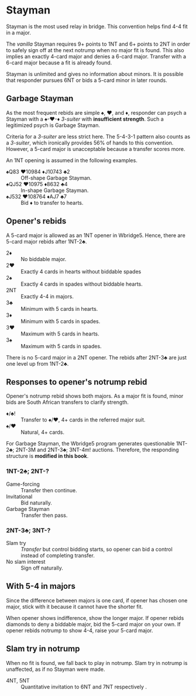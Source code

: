 Stayman
=======
Stayman is the most used relay in bridge.  This convention helps find 4-4 fit
in a major.

The *vanilla* Stayman requires 9+ points to 1NT and 6+ points to 2NT in order
to safely sign off at the next notrump when no major fit is found.  This also
implies an exactly 4-card major and denies a 6-card major.  Transfer with a
6-card major because a fit is already found.

Stayman is unlimited and gives no information about minors.  It is possible
that responder pursues 6NT or bids a 5-card minor in later rounds.

Garbage Stayman
---------------
As the most frequent rebids are simple ♠, ♥, and ♦, responder can psych a
Stayman with a ♠-♥-♦ *3-suiter* with **insufficient strength**.  Such a
legitimized psych is Garbage Stayman.

Criteria for a *3-suiter* are less strict here.  The 5-4-3-1 pattern also
counts as a *3-suiter*, which ironically provides 56% of hands to this
convention.  However, a 5-card major is unacceptable because a transfer scores
more.

An 1NT opening is assumed in the following examples.

<dl>
  <dt>♠Q83 ♥10984 ♦J10743 ♣2</dt>
  <dd>Off-shape Garbage Stayman.</dd>

  <dt>♠QJ52 ♥10975 ♦8632 ♣4</dt>
  <dd>In-shape Garbage Stayman.</dd>

  <dt>♠J532 ♥108764 ♦AJ7 ♣7</dt>
  <dd>Bid ♦ to transfer to hearts.</dd>
</dl>

Opener's rebids
--------------------
A 5-card major is allowed as an 1NT opener in Wbridge5.  Hence, there are
5-card major rebids after 1NT-2♣.

<dl>
  <dt>2♦</dt>
  <dd>No biddable major.</dd>

  <dt>2♥</dt>
  <dd>Exactly 4 cards in hearts without biddable spades</dd>

  <dt>2♠</dt>
  <dd>Exactly 4 cards in spades without biddable hearts.</dd>

  <dt>2NT</dt>
  <dd>Exactly 4-4 in majors.</dd>

  <dt>3♣</dt>
  <dd>Minimum with 5 cards in hearts.</dd>

  <dt>3♦</dt>
  <dd>Minimum with 5 cards in spades.</dd>

  <dt>3♥</dt>
  <dd>Maximum with 5 cards in hearts.</dd>

  <dt>3♠</dt>
  <dd>Maximum with 5 cards in spades.</dd>
</dl>

There is no 5-card major in a 2NT opener.  The rebids after 2NT-3♣ are just one
level up from 1NT-2♣.

Responses to opener's notrump rebid
-----------------------------------
Opener's notrump rebid shows both majors.  As a major fit is found, minor bids
are South African transfers to clarify strength.

<dl>
  <dt>♦/♣!</dt>
  <dd>Transfer to ♠/♥, 4+ cards in the referred major suit.</dd>

  <dt>♠/♥</dt>
  <dd>Natural, 4+ cards.</dd>
</dl>

For Garbage Stayman, the Wbridge5 program generates questionable 1NT-2♣; 2NT-3M
and 2NT-3♣; 3NT-4m! auctions.  Therefore, the responding structure is
**modified in this book**.

### 1NT-2♣; 2NT-? ###
<dl>
  <dt>Game-forcing</dt>
  <dd>Transfer then continue.</dd>

  <dt>Invitational</dt>
  <dd>Bid naturally.</dd>

  <dt>Garbage Stayman</dt>
  <dd>Transfer then pass.</dd>
</dl>

### 2NT-3♣; 3NT-? ###
<dl>
  <dt>Slam try</dt>
  <dd><em>Transfer</em> but control bidding starts, so opener can bid a control instead of completing transfer.</dd>

  <dt>No slam interest</dt>
  <dd>Sign off naturally.</dd>
</dl>

With 5-4 in majors
------------------
Since the difference between majors is one card, if opener has chosen one
major, stick with it because it cannot have the shorter fit.

When opener shows indifference, show the longer major.  If opener rebids
diamonds to deny a biddable major, bid the 5-card major on your own.  If opener
rebids notrump to show 4-4, raise your 5-card major.

Slam try in notrump
-------------------
When no fit is found, we fall back to play in notrump.  Slam try in notrump is
unaffected, as if no Stayman were made.

<dl>
  <dt>4NT, 5NT</dt>
  <dd>Quantitative invitation to 6NT and 7NT respectively .</dd>
</dl>
